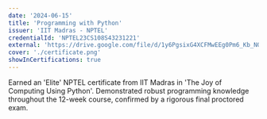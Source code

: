 ```yaml
---
date: '2024-06-15'
title: 'Programming with Python'
issuer: 'IIT Madras - NPTEL'
credentialId: 'NPTEL23CS108S43231221'
external: 'https://drive.google.com/file/d/1y6PgsixG4XCFMwEEg0Pm6_Kb_NQ-hh26/view?usp=drivesdk'
cover: './certificate.png'
showInCertifications: true
---
```


Earned an 'Elite' NPTEL certificate from IIT Madras in 'The Joy of Computing Using Python'. Demonstrated robust programming knowledge throughout the 12-week course, confirmed by a rigorous final proctored exam.
